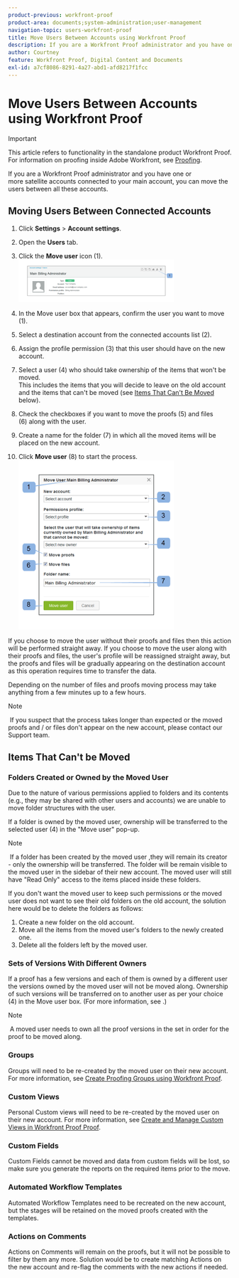 ```yaml
---
product-previous: workfront-proof
product-area: documents;system-administration;user-management
navigation-topic: users-workfront-proof
title: Move Users Between Accounts using Workfront Proof
description: If you are a Workfront Proof administrator and you have one or more satellite accounts connected to your main account, you can move the users between all these accounts.
author: Courtney
feature: Workfront Proof, Digital Content and Documents
exl-id: a7cf8086-8291-4a27-abd1-afd8217f1fcc
---
```

# Move Users Between Accounts using Workfront Proof

>[!IMPORTANT]
>
>This article refers to functionality in the standalone product Workfront Proof. For information on proofing inside Adobe Workfront, see [Proofing](../../../review-and-approve-work/proofing/proofing.md).

If you are a Workfront Proof administrator and you have one or more&nbsp;satellite accounts connected to your main account, you can move the users between all these accounts.

## Moving Users Between Connected Accounts

1. Click **Settings** > **Account settings**.

1. Open the **Users** tab.
1. Click the **Move user**&nbsp;icon (1). ![Move_user2.png](assets/move-user2-350x95.png)

1. In&nbsp;the Move user box that appears, confirm the&nbsp;user you want to move (1).
1. Select a destination account from&nbsp;the connected accounts list (2).
1. Assign the&nbsp;profile permission (3) that&nbsp;this user should have on the new account.
1. Select a user (4) who should take ownership of&nbsp;the items that won't be moved.   
   This includes the items that you will decide to leave on the old account and the items that can't be moved (see [Items That Can't Be Moved](https://support.workfront.com/knowledge/articles/115004087708/en-us?brand_id=662728&return_to=%2Fhc%2Fen-us%2Farticles%2F115004087708#Items-that-can't-be-moved) below).

1. Check the checkboxes if you want to move the proofs (5)&nbsp;and files (6)&nbsp;along with the user.
1. Create a name for the folder (7) in which all the moved items will be placed on the new account.
1. Click **Move user** (8) to start the&nbsp;process.  
   ![Moving_users_pop-up.png](assets/moving-users-pop-up-350x380.png)

If you choose to move the user without their proofs and files then this action will be performed straight&nbsp;away. If you choose to move the user along with their proofs and files, the user's profile will be reassigned straight&nbsp;away, but the proofs and files will be gradually appearing on the destination account as this operation requires time to transfer the data.

Depending on the number of files and proofs moving process&nbsp;may take anything from a few minutes up to a few hours.

>[!NOTE]
>
>&nbsp;If you suspect&nbsp;that the process takes longer than expected or the moved proofs and / or files don't appear&nbsp;on the new account, please contact&nbsp;our Support team.

## Items That Can't be Moved

### Folders Created or Owned by the Moved User

Due to the nature of various permissions applied&nbsp;to folders and its contents (e.g., they may be shared with other users and accounts) we are unable to move folder structures with the user.

If a folder is owned by the moved user, ownership will be transferred to the selected user (4) in the "Move user" pop-up.&nbsp;

>[!NOTE]
>
>&nbsp;If a folder has been created by the moved user ,they will remain its creator - only the ownership will be transferred. The&nbsp;folder will be remain&nbsp;visible to the moved user in the sidebar of their new account. The moved user will still have "Read Only" access to the items placed inside these&nbsp;folders.

If you don't want the moved user to keep such&nbsp;permissions or the moved user does not want to see their old folders on&nbsp;the old&nbsp;account, the solution here would be to delete the folders as follows:

1. Create a new folder on the old&nbsp;account.
1. Move all the items from the moved user's folders to the newly created one.
1. Delete all the folders left by the moved user.

### Sets of Versions With Different Owners

If a proof has a few versions and each of them is owned by a different user the versions owned by the moved user will not be moved along. Ownership of such versions will be transferred on to another&nbsp;user as per your choice (4) in the Move user box. (For more information, see .)

>[!NOTE]
>
>&nbsp;A moved user needs to own all the proof versions in the set in order for the proof to be moved along.

### Groups

Groups will need to be re-created by the moved user on their new account. For more information, see [Create Proofing Groups using Workfront Proof](../../../workfront-proof/wp-mnguserscontacts/groups/create-proofing-groups.md).&nbsp;

### Custom Views

Personal&nbsp;Custom views&nbsp;will need to be re-created by the moved user on their new account. For more information, see [Create and Manage Custom Views in Workfront Proof Proof](../../../workfront-proof/wp-work-proofsfiles/manage-your-work/create-and-manage-custom-views.md).

### Custom Fields

Custom Fields cannot be moved and data from custom fields will be lost, so make sure you generate the reports on the required items prior to the move.

### Automated Workflow Templates

Automated Workflow Templates need to be recreated on the new account, but the stages will be retained on the moved proofs created with the templates.

### Actions on Comments

Actions on Comments will remain on the proofs, but it will not be possible to filter by them any more. Solution would be to create matching Actions on the new account and re-flag the comments with the new actions if needed.

